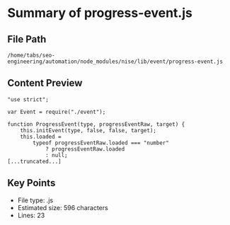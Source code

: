 # Summary of progress-event.js
  
## File Path
`/home/tabs/seo-engineering/automation/node_modules/nise/lib/event/progress-event.js`

## Content Preview
```
"use strict";

var Event = require("./event");

function ProgressEvent(type, progressEventRaw, target) {
    this.initEvent(type, false, false, target);
    this.loaded =
        typeof progressEventRaw.loaded === "number"
            ? progressEventRaw.loaded
            : null;
[...truncated...]
```

## Key Points
- File type: .js
- Estimated size: 596 characters
- Lines: 23
